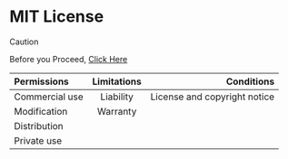 # MIT License

> [!CAUTION]
> Before you Proceed, [Click Here](https://github.com/SyndiK22/Archive.dev/blob/Licences/Licences/READ%20THIS%20.md)

| Permissions | Limitations | Conditions |
| :---         |     :---:      |          ---: |
| Commercial use   | Liability     | License and copyright notice    |
| Modification     | Warranty  | 
| Distribution     |
| Private use     |
